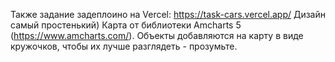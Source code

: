 Также задание задеплоино на Vercel: https://task-cars.vercel.app/
Дизайн самый простенький) 
Карта от библиотеки Amcharts 5 (https://www.amcharts.com/). Объекты добавляются на карту в виде кружочков, чтобы их лучше разглядеть - прозумьте.
